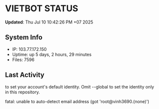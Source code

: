 # VIETBOT STATUS
**Updated**: Thu Jul 10 10:42:26 PM +07 2025

## System Info
- IP: 103.77.172.150
- Uptime: up 5 days, 2 hours, 29 minutes
- Files: 7596

## Last Activity

to set your account's default identity.
Omit --global to set the identity only in this repository.

fatal: unable to auto-detect email address (got 'root@vinh3690.(none)')
